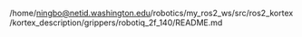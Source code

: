 /home/ningbo@netid.washington.edu/robotics/my_ros2_ws/src/ros2_kortex/kortex_description/grippers/robotiq_2f_140/README.md